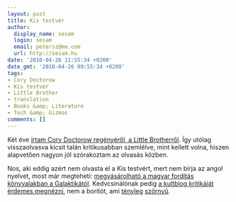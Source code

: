 ```yaml
---
layout: post
title: Kis testvér
author:
  display_name: sesam
  login: sesam
  email: petersz@me.com
  url: http://sesam.hu
date: '2010-04-26 11:55:34 +0200'
date_gmt: '2010-04-26 09:55:34 +0200'
tags:
- Cory Doctorow
- Kis testvér
- Little Brother
- translation
- Books &amp; Literature
- Tech &amp; Gizmos
comments: []
---
```


Két éve [írtam Cory Doctorow regényéről, a Little Brotherről](http://sesam.hu/2008/05/14/little-brother-avagy-az-ingyenkonyv-kritikaja). Így utólag visszaolvasva kicsit talán kritikusabban szemlélve, mint kellett volna, hiszen alapvetően nagyon jól szórakoztam az olvasás közben.

Nos, aki eddig azért nem olvasta el a Kis testvért, mert nem bírja az angol nyelvet, most már megteheti: [megvásárolható a magyar fordítás könyvalakban a Galaktikától](http://galaktikabolt.hu/termek/cory_doctorow_kis_testver.html). Kedvcsinálónak pedig [a kultblog kritikáját érdemes megnézni](http://kultblog.hu/archives/2008/09/24/A_Kis_Testver_mindig_figyel_-_Cory_Doctorow_legujabb_konyve), nem a borítót, ami [tényleg](http://yamm.hu/Komavary/12873207674-ejnye-de-ronda-lett) [szörnyű](http://yamm.hu/kelt/12873529968-komavary-sirnivalo-a-tipo).
